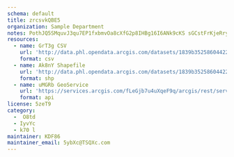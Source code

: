 ```yaml
---
schema: default
title: zrcsvkQBE5 
organization: Sample Department 
notes: PothJQ5SMquvJ3qu7EP1fxbmvOa8cXfG2p8IHBg16I6ANk9cKS sGCstFrKjeRryWiLHyRjUEQX4TYpnb07eMl9zN2oz4n CwVd5 
resources:
  - name: GrT3g CSV
    url: 'http://data.phl.opendata.arcgis.com/datasets/1839b35258604422b0b520cbb668df0d_0.csv'
    format: csv
  - name: Ak8nY Shapefile
    url: 'http://data.phl.opendata.arcgis.com/datasets/1839b35258604422b0b520cbb668df0d_0.zip'
    format: shp
  - name: uMGRb GeoService
    url: 'https://services.arcgis.com/fLeGjb7u4uXqeF9q/arcgis/rest/services/Air_Monitoring_Stations/FeatureServer/0/query'
    format: api
license: 5zeT9 
category:
  -  O8td 
  - IyvYc 
  - k70 l 
maintainer: KDF86  
maintainer_email: 5ybXc@TSQXc.com
---
```

